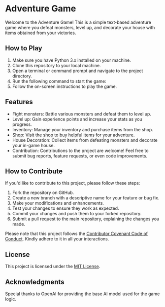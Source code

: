 # Adventure Game

Welcome to the Adventure Game! This is a simple text-based adventure game where you defeat monsters, level up, and decorate your house with items obtained from your victories.

## How to Play

1. Make sure you have Python 3.x installed on your machine.
2. Clone this repository to your local machine.
3. Open a terminal or command prompt and navigate to the project directory.
4. Run the following command to start the game:
5. Follow the on-screen instructions to play the game.

## Features

- Fight monsters: Battle various monsters and defeat them to level up.
- Level up: Gain experience points and increase your stats as you progress.
- Inventory: Manage your inventory and purchase items from the shop.
- Shop: Visit the shop to buy helpful items for your adventure.
- House Decoration: Collect items from defeating monsters and decorate your in-game house.
- Contribution: Contributions to the project are welcome! Feel free to submit bug reports, feature requests, or even code improvements.

## How to Contribute

If you'd like to contribute to this project, please follow these steps:

1. Fork the repository on GitHub.
2. Create a new branch with a descriptive name for your feature or bug fix.
3. Make your modifications and enhancements.
4. Test your changes to ensure they work as expected.
5. Commit your changes and push them to your forked repository.
6. Submit a pull request to the main repository, explaining the changes you made.

Please note that this project follows the [Contributor Covenant Code of Conduct](CODE_OF_CONDUCT.md). Kindly adhere to it in all your interactions.

## License

This project is licensed under the [MIT License](LICENSE).

## Acknowledgments

Special thanks to OpenAI for providing the base AI model used for the game logic.

